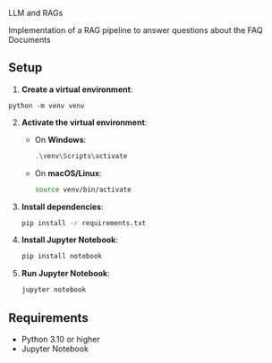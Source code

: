 LLM and RAGs

Implementation of a RAG pipeline to answer questions about the FAQ Documents

## Setup

1. **Create a virtual environment**:
```
python -m venv venv
```
2. **Activate the virtual environment**:
   - On **Windows**:
     ```sh
     .\venv\Scripts\activate
     ```
   - On **macOS/Linux**:
     ```sh
     source venv/bin/activate
     ```

3. **Install dependencies**:
   ```sh
   pip install -r requirements.txt
   ```

4. **Install Jupyter Notebook**:
   ```sh
   pip install notebook
   ```

5. **Run Jupyter Notebook**:
   ```sh
   jupyter notebook
   ```


## Requirements

- Python 3.10 or higher
- Jupyter Notebook





